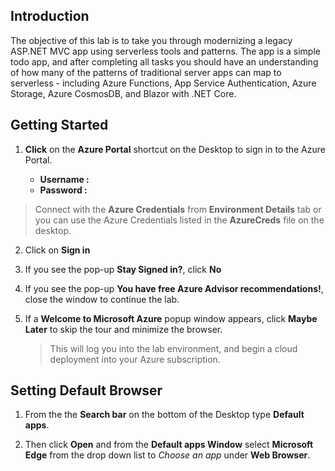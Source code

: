 ## Introduction

The objective of this lab is to take you through modernizing a legacy ASP.NET MVC app using serverless tools and patterns. The app is a simple todo app, and after completing all tasks you should have an understanding of how many of the patterns of traditional server apps can map to serverless - including Azure Functions, App Service Authentication, Azure Storage, Azure CosmosDB, and Blazor with .NET Core.

## Getting Started

1. **Click** on the **Azure Portal** shortcut on the Desktop to sign in to the Azure Portal.

      - **Username : <inject key="AzureAdUserEmail" />**
      - **Password : <inject key="AzureAdUserPassword" />**
      
> Connect with the **Azure Credentials** from **Environment Details** tab or you can use the Azure Credentials listed in the **AzureCreds**
file on the desktop.

2. Click on **Sign in**
3. If you see the pop-up  **Stay Signed in?**, click **No**  
4. If you see the pop-up **You have free Azure Advisor recommendations!**, close the window to continue the lab.   
5. If a **Welcome to Microsoft Azure** popup window appears, click **Maybe Later** to skip the tour and minimize the browser.  

    >This will log you into the lab environment, and begin a cloud deployment into your Azure subscription.
    
 ## Setting Default Browser
 
 1. From the the **Search bar** on the bottom of the Desktop type **Default apps**.
 
 2. Then click **Open** and from the **Default apps Window** select **Microsoft Edge** from the drop down list to *Choose an app* under **Web Browser**.
